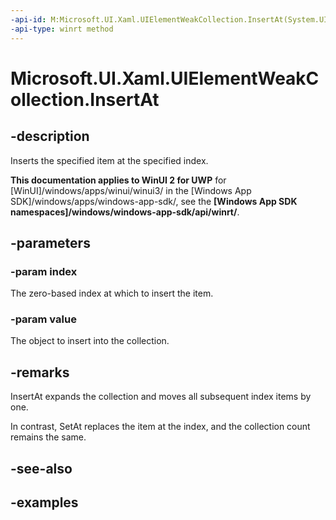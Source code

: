 ```yaml
---
-api-id: M:Microsoft.UI.Xaml.UIElementWeakCollection.InsertAt(System.UInt32,Microsoft.UI.Xaml.UIElement)
-api-type: winrt method
---
```


<!-- Method syntax.
public void UIElementWeakCollection.InsertAt(UInt32 index, UIElement value)
-->

# Microsoft.UI.Xaml.UIElementWeakCollection.InsertAt

## -description

Inserts the specified item at the specified index.

**This documentation applies to WinUI 2 for UWP** for [WinUI]/windows/apps/winui/winui3/ in the [Windows App SDK]/windows/apps/windows-app-sdk/, see the **[Windows App SDK namespaces]/windows/windows-app-sdk/api/winrt/**.

## -parameters
### -param index

The zero-based index at which to insert the item.

### -param value

The object to insert into the collection.

## -remarks

InsertAt expands the collection and moves all subsequent index items by one.

In contrast, SetAt replaces the item at the index, and the collection count remains the same.

## -see-also

## -examples

